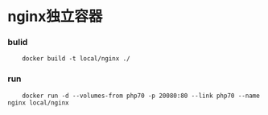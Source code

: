 # nginx独立容器

### bulid

```
    docker build -t local/nginx ./
```

### run

```
    docker run -d --volumes-from php70 -p 20080:80 --link php70 --name nginx local/nginx
```
